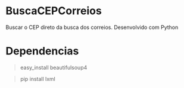 # BuscaCEPCorreios
Buscar o CEP direto da busca dos correios. Desenvolvido com Python

# Dependencias
> easy_install beautifulsoup4

> pip install lxml
